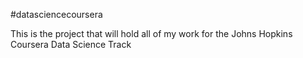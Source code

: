 #datasciencecoursera

This is the project that will hold all of my work for the Johns Hopkins Coursera Data Science Track
